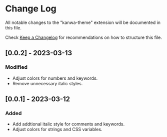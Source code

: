 # Change Log

All notable changes to the "kanwa-theme" extension will be documented in this file.

Check [Keep a Changelog](http://keepachangelog.com/) for recommendations on how to structure this file.

## [0.0.2] - 2023-03-13

### Modified

- Adjust colors for numbers and keywords.
- Remove unnecessary italic styles.

## [0.0.1] - 2023-03-12

### Added

- Add addtional italic style for comments and keywords.
- Adjust colors for strings and CSS variables.
